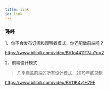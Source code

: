 ```yaml
---
title: link
id: link 
---
```



### 珠峰
1、你不会发布订阅和观察者模式，你还配做前端吗？

https://www.bilibili.com/video/BV1o4411T7Ju?p=2

2、前端设计模式
> 几乎涵盖前端的所有设计模式，2019年底录制

https://www.bilibili.com/video/BV11K4y1H79F 